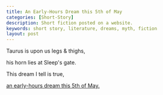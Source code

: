 ```yaml
---
title: An Early-Hours Dream this 5th of May
categories: [Short-Story]
description: Short fiction posted on a website.
keywords: short story, literature, dreams, myth, fiction
layout: post
---
```

<p class="hanging">Taurus is upon us legs & thighs,</p>
<p class="hanging">his horn lies at Sleep's gate.</p>
<p class="hanging">This dream I tell is true,</p>
<p class="hanging"><a href="https://firebasestorage.googleapis.com/v0/b/perceptua-b6ea3.appspot.com/o/public%2FAn%20Early-Hours%20Dream%20This%205th%20of%20May.pdf?alt=media&token=7432a96f-ebd1-4e14-a769-2dc03c79788d">
    an early-hours dream this 5th of May.
</a></p>
